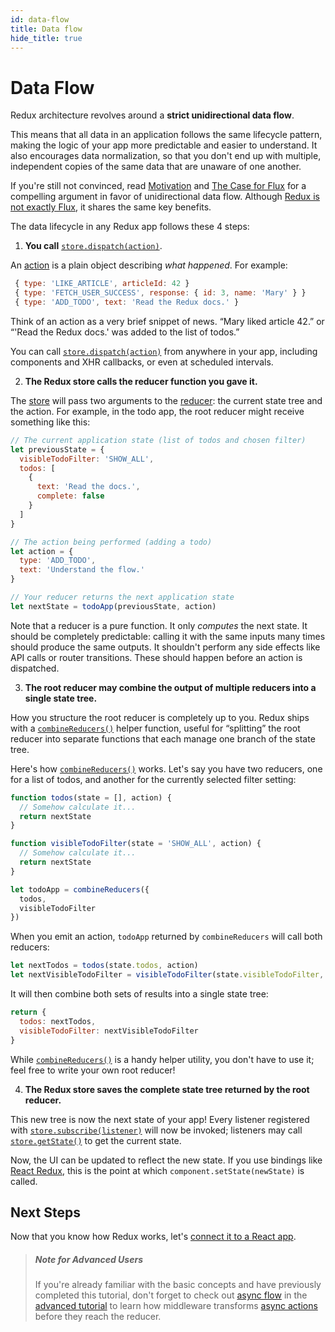 ```yaml
---
id: data-flow
title: Data flow
hide_title: true
---
```


# Data Flow

Redux architecture revolves around a **strict unidirectional data flow**.

This means that all data in an application follows the same lifecycle pattern, making the logic of your app more predictable and easier to understand. It also encourages data normalization, so that you don't end up with multiple, independent copies of the same data that are unaware of one another.

If you're still not convinced, read [Motivation](../introduction/Motivation.md) and [The Case for Flux](https://medium.com/@dan_abramov/the-case-for-flux-379b7d1982c6) for a compelling argument in favor of unidirectional data flow. Although [Redux is not exactly Flux](../thinking-in-redux/PriorArt.md), it shares the same key benefits.

The data lifecycle in any Redux app follows these 4 steps:

1. **You call** [`store.dispatch(action)`](../api/Store.md#dispatchaction).

An [action](Actions.md) is a plain object describing _what happened_. For example:

```js
 { type: 'LIKE_ARTICLE', articleId: 42 }
 { type: 'FETCH_USER_SUCCESS', response: { id: 3, name: 'Mary' } }
 { type: 'ADD_TODO', text: 'Read the Redux docs.' }
```

Think of an action as a very brief snippet of news. “Mary liked article 42.” or “'Read the Redux docs.' was added to the list of todos.”

You can call [`store.dispatch(action)`](../api/Store.md#dispatchaction) from anywhere in your app, including components and XHR callbacks, or even at scheduled intervals.

2. **The Redux store calls the reducer function you gave it.**

The [store](Store.md) will pass two arguments to the [reducer](Reducers.md): the current state tree and the action. For example, in the todo app, the root reducer might receive something like this:

```js
// The current application state (list of todos and chosen filter)
let previousState = {
  visibleTodoFilter: 'SHOW_ALL',
  todos: [
    {
      text: 'Read the docs.',
      complete: false
    }
  ]
}

// The action being performed (adding a todo)
let action = {
  type: 'ADD_TODO',
  text: 'Understand the flow.'
}

// Your reducer returns the next application state
let nextState = todoApp(previousState, action)
```

Note that a reducer is a pure function. It only _computes_ the next state. It should be completely predictable: calling it with the same inputs many times should produce the same outputs. It shouldn't perform any side effects like API calls or router transitions. These should happen before an action is dispatched.

3. **The root reducer may combine the output of multiple reducers into a single state tree.**

How you structure the root reducer is completely up to you. Redux ships with a [`combineReducers()`](../api/combineReducers.md) helper function, useful for “splitting” the root reducer into separate functions that each manage one branch of the state tree.

Here's how [`combineReducers()`](../api/combineReducers.md) works. Let's say you have two reducers, one for a list of todos, and another for the currently selected filter setting:

```js
function todos(state = [], action) {
  // Somehow calculate it...
  return nextState
}

function visibleTodoFilter(state = 'SHOW_ALL', action) {
  // Somehow calculate it...
  return nextState
}

let todoApp = combineReducers({
  todos,
  visibleTodoFilter
})
```

When you emit an action, `todoApp` returned by `combineReducers` will call both reducers:

```js
let nextTodos = todos(state.todos, action)
let nextVisibleTodoFilter = visibleTodoFilter(state.visibleTodoFilter, action)
```

It will then combine both sets of results into a single state tree:

```js
return {
  todos: nextTodos,
  visibleTodoFilter: nextVisibleTodoFilter
}
```

While [`combineReducers()`](../api/combineReducers.md) is a handy helper utility, you don't have to use it; feel free to write your own root reducer!

4. **The Redux store saves the complete state tree returned by the root reducer.**

This new tree is now the next state of your app! Every listener registered with [`store.subscribe(listener)`](../api/Store.md#subscribelistener) will now be invoked; listeners may call [`store.getState()`](../api/Store.md#getState) to get the current state.

Now, the UI can be updated to reflect the new state. If you use bindings like [React Redux](https://github.com/gaearon/react-redux), this is the point at which `component.setState(newState)` is called.

## Next Steps

Now that you know how Redux works, let's [connect it to a React app](UsageWithReact.md).

> ##### Note for Advanced Users
>
> If you're already familiar with the basic concepts and have previously completed this tutorial, don't forget to check out [async flow](../advanced/AsyncFlow.md) in the [advanced tutorial](../advanced/README.md) to learn how middleware transforms [async actions](../advanced/AsyncActions.md) before they reach the reducer.
